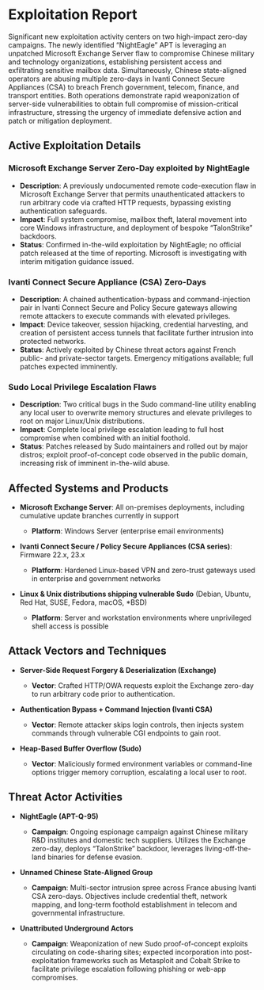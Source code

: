 # Exploitation Report

Significant new exploitation activity centers on two high-impact zero-day campaigns. The newly identified “NightEagle” APT is leveraging an unpatched Microsoft Exchange Server flaw to compromise Chinese military and technology organizations, establishing persistent access and exfiltrating sensitive mailbox data. Simultaneously, Chinese state-aligned operators are abusing multiple zero-days in Ivanti Connect Secure Appliances (CSA) to breach French government, telecom, finance, and transport entities. Both operations demonstrate rapid weaponization of server-side vulnerabilities to obtain full compromise of mission-critical infrastructure, stressing the urgency of immediate defensive action and patch or mitigation deployment.

## Active Exploitation Details

### Microsoft Exchange Server Zero-Day exploited by NightEagle
- **Description**: A previously undocumented remote code-execution flaw in Microsoft Exchange Server that permits unauthenticated attackers to run arbitrary code via crafted HTTP requests, bypassing existing authentication safeguards.  
- **Impact**: Full system compromise, mailbox theft, lateral movement into core Windows infrastructure, and deployment of bespoke “TalonStrike” backdoors.  
- **Status**: Confirmed in-the-wild exploitation by NightEagle; no official patch released at the time of reporting. Microsoft is investigating with interim mitigation guidance issued.

### Ivanti Connect Secure Appliance (CSA) Zero-Days
- **Description**: A chained authentication-bypass and command-injection pair in Ivanti Connect Secure and Policy Secure gateways allowing remote attackers to execute commands with elevated privileges.  
- **Impact**: Device takeover, session hijacking, credential harvesting, and creation of persistent access tunnels that facilitate further intrusion into protected networks.  
- **Status**: Actively exploited by Chinese threat actors against French public- and private-sector targets. Emergency mitigations available; full patches expected imminently.

### Sudo Local Privilege Escalation Flaws
- **Description**: Two critical bugs in the Sudo command-line utility enabling any local user to overwrite memory structures and elevate privileges to root on major Linux/Unix distributions.  
- **Impact**: Complete local privilege escalation leading to full host compromise when combined with an initial foothold.  
- **Status**: Patches released by Sudo maintainers and rolled out by major distros; exploit proof-of-concept code observed in the public domain, increasing risk of imminent in-the-wild abuse.

## Affected Systems and Products

- **Microsoft Exchange Server**: All on-premises deployments, including cumulative update branches currently in support  
  - **Platform**: Windows Server (enterprise email environments)

- **Ivanti Connect Secure / Policy Secure Appliances (CSA series)**: Firmware 22.x, 23.x  
  - **Platform**: Hardened Linux-based VPN and zero-trust gateways used in enterprise and government networks

- **Linux & Unix distributions shipping vulnerable Sudo** (Debian, Ubuntu, Red Hat, SUSE, Fedora, macOS, *BSD)  
  - **Platform**: Server and workstation environments where unprivileged shell access is possible

## Attack Vectors and Techniques

- **Server-Side Request Forgery & Deserialization (Exchange)**  
  - **Vector**: Crafted HTTP/OWA requests exploit the Exchange zero-day to run arbitrary code prior to authentication.

- **Authentication Bypass + Command Injection (Ivanti CSA)**  
  - **Vector**: Remote attacker skips login controls, then injects system commands through vulnerable CGI endpoints to gain root.

- **Heap-Based Buffer Overflow (Sudo)**  
  - **Vector**: Maliciously formed environment variables or command-line options trigger memory corruption, escalating a local user to root.

## Threat Actor Activities

- **NightEagle (APT-Q-95)**  
  - **Campaign**: Ongoing espionage campaign against Chinese military R&D institutes and domestic tech suppliers. Utilizes the Exchange zero-day, deploys “TalonStrike” backdoor, leverages living-off-the-land binaries for defense evasion.

- **Unnamed Chinese State-Aligned Group**  
  - **Campaign**: Multi-sector intrusion spree across France abusing Ivanti CSA zero-days. Objectives include credential theft, network mapping, and long-term foothold establishment in telecom and governmental infrastructure.

- **Unattributed Underground Actors**  
  - **Campaign**: Weaponization of new Sudo proof-of-concept exploits circulating on code-sharing sites; expected incorporation into post-exploitation frameworks such as Metasploit and Cobalt Strike to facilitate privilege escalation following phishing or web-app compromises.

